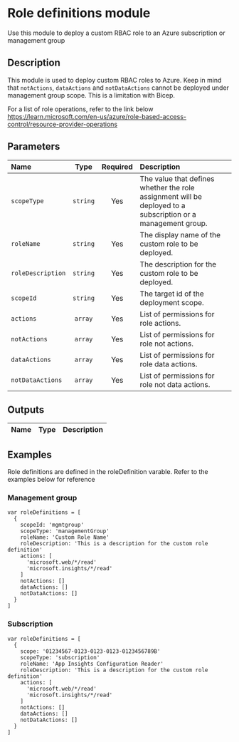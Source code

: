 # Role definitions module

Use this module to deploy a custom RBAC role to an Azure subscription or management group

## Description

This module is used to deploy custom RBAC roles to Azure. Keep in mind that `notActions`, `dataActions` and `notDataActions` cannot be deployed under management group scope. This is a limitation with Bicep.

For a list of role operations, refer to the link below
https://learn.microsoft.com/en-us/azure/role-based-access-control/resource-provider-operations

## Parameters

| Name              | Type     | Required | Description                                                                                                  |
| :---------------- | :------: | :------: | :----------------------------------------------------------------------------------------------------------- |
| `scopeType`       | `string` | Yes      | The value that defines whether the role assignment will be deployed to a subscription or a management group. |
| `roleName`        | `string` | Yes      | The display name of the custom role to be deployed.                                                          |
| `roleDescription` | `string` | Yes      | The description for the custom role to be deployed.                                                          |
| `scopeId`         | `string` | Yes      | The target id of the deployment scope.                                                                       |
| `actions`         | `array`  | Yes      | List of permissions for role actions.                                                                        |
| `notActions`      | `array`  | Yes      | List of permissions for role not actions.                                                                    |
| `dataActions`     | `array`  | Yes      | List of permissions for role data actions.                                                                   |
| `notDataActions`  | `array`  | Yes      | List of permissions for role not data actions.                                                               |

## Outputs

| Name | Type | Description |
| :--- | :--: | :---------- |

## Examples

Role definitions are defined in the roleDefinition varable. Refer to the examples below for reference

### Management group

```
var roleDefinitions = [
  {
    scopeId: 'mgmtgroup'
    scopeType: 'managementGroup'
    roleName: 'Custom Role Name'
    roleDescription: 'This is a description for the custom role definition'
    actions: [
      'microsoft.web/*/read'
      'microsoft.insights/*/read'
    ]
    notActions: []
    dataActions: []
    notDataActions: []
  }
]
```

### Subscription

```
var roleDefinitions = [
  {
    scope: '01234567-0123-0123-0123-0123456789B'
    scopeType: 'subscription'
    roleName: 'App Insights Configuration Reader'
    roleDescription: 'This is a description for the custom role definition'
    actions: [
      'microsoft.web/*/read'
      'microsoft.insights/*/read'
    ]
    notActions: []
    dataActions: []
    notDataActions: []
  }
]
```